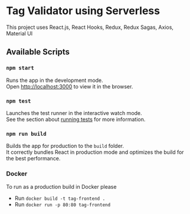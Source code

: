 # Tag Validator using Serverless

This project uses React.js, React Hooks, Redux, Redux Sagas, Axios, Material UI

## Available Scripts

### `npm start`

Runs the app in the development mode.\
Open [http://localhost:3000](http://localhost:3000) to view it in the browser.

### `npm test`

Launches the test runner in the interactive watch mode.\
See the section about [running tests](https://facebook.github.io/create-react-app/docs/running-tests) for more information.

### `npm run build`

Builds the app for production to the `build` folder.\
It correctly bundles React in production mode and optimizes the build for the best performance.

### Docker

To run as a production build in Docker please

- Run `docker build -t tag-frontend .`
- Run `docker run -p 80:80 tag-frontend`

